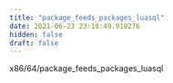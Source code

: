 ```yaml
---
title: "package_feeds_packages_luasql"
date: 2021-06-23 23:18:49.910276
hidden: false
draft: false
---
```


x86/64/package_feeds_packages_luasql

